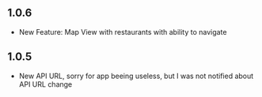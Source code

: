 ## 1.0.6

- New Feature: Map View with restaurants with ability to navigate

## 1.0.5

- New API URL, sorry for app beeing useless, but I was not notified about API URL change
